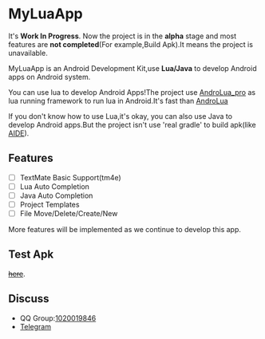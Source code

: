 # MyLuaApp

It's **Work In Progress**. Now the project is in the **alpha** stage and most features are **not completed**(For example,Build Apk).It means the project is unavailable.

MyLuaApp is an Android Development Kit,use **Lua/Java**  to develop Android apps on Android system. 

You can use lua to develop Android Apps!The project use [AndroLua_pro](https://github.com/nirenr/AndroLua_pro) as lua running framework to run lua in Android.It's fast than [AndroLua](https://github.com/mkottman/AndroLua)

If you don't know how to use Lua,it's okay, you can also use Java to develop Android apps.But the project isn't use 'real gradle' to build apk(like [AIDE](https://play.google.com/store/apps/details?id=com.aide.ui&hl=en_US&gl=US)).


## Features 
 - [ ] TextMate Basic Support(tm4e)
 - [ ] Lua Auto Completion
 - [ ] Java Auto Completion
 - [ ] Project Templates
 - [ ] File Move/Delete/Create/New

More features will be implemented as we continue to develop this app.

## Test Apk
[~~here~~](https://github.com/dingyi222666/MyLuaApp/tree/master/app/apk/debug).

## Discuss
 - QQ Group:[1020019846](https://jq.qq.com/?_wv=1027&k=zGdBLMr8)
 - [Telegram](https://t.me/MyLuaApp)
